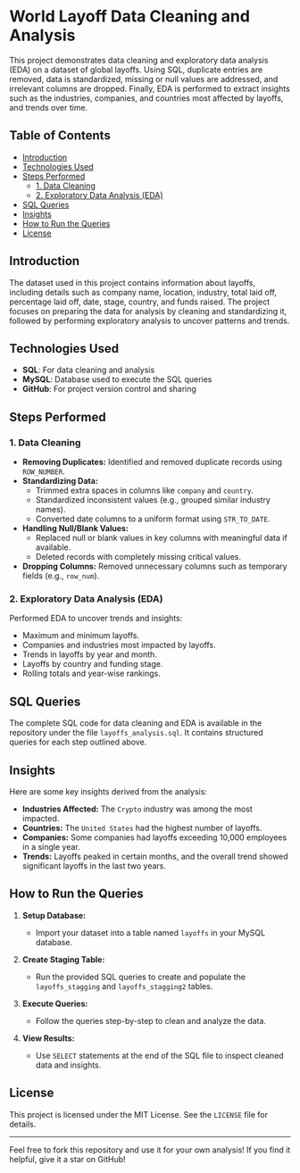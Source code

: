 # World Layoff Data Cleaning and Analysis

This project demonstrates data cleaning and exploratory data analysis (EDA) on a dataset of global layoffs. Using SQL, duplicate entries are removed, data is standardized, missing or null values are addressed, and irrelevant columns are dropped. Finally, EDA is performed to extract insights such as the industries, companies, and countries most affected by layoffs, and trends over time.

## Table of Contents

- [Introduction](#introduction)
- [Technologies Used](#technologies-used)
- [Steps Performed](#steps-performed)
  - [1. Data Cleaning](#1-data-cleaning)
  - [2. Exploratory Data Analysis (EDA)](#2-exploratory-data-analysis-eda)
- [SQL Queries](#sql-queries)
- [Insights](#insights)
- [How to Run the Queries](#how-to-run-the-queries)
- [License](#license)

## Introduction

The dataset used in this project contains information about layoffs, including details such as company name, location, industry, total laid off, percentage laid off, date, stage, country, and funds raised. The project focuses on preparing the data for analysis by cleaning and standardizing it, followed by performing exploratory analysis to uncover patterns and trends.

## Technologies Used

- **SQL**: For data cleaning and analysis
- **MySQL**: Database used to execute the SQL queries
- **GitHub**: For project version control and sharing

## Steps Performed

### 1. Data Cleaning

- **Removing Duplicates:** Identified and removed duplicate records using `ROW_NUMBER`.
- **Standardizing Data:**
  - Trimmed extra spaces in columns like `company` and `country`.
  - Standardized inconsistent values (e.g., grouped similar industry names).
  - Converted date columns to a uniform format using `STR_TO_DATE`.
- **Handling Null/Blank Values:**
  - Replaced null or blank values in key columns with meaningful data if available.
  - Deleted records with completely missing critical values.
- **Dropping Columns:** Removed unnecessary columns such as temporary fields (e.g., `row_num`).

### 2. Exploratory Data Analysis (EDA)

Performed EDA to uncover trends and insights:
- Maximum and minimum layoffs.
- Companies and industries most impacted by layoffs.
- Trends in layoffs by year and month.
- Layoffs by country and funding stage.
- Rolling totals and year-wise rankings.

## SQL Queries

The complete SQL code for data cleaning and EDA is available in the repository under the file `layoffs_analysis.sql`. It contains structured queries for each step outlined above.

## Insights

Here are some key insights derived from the analysis:

- **Industries Affected:** The `Crypto` industry was among the most impacted.
- **Countries:** The `United States` had the highest number of layoffs.
- **Companies:** Some companies had layoffs exceeding 10,000 employees in a single year.
- **Trends:** Layoffs peaked in certain months, and the overall trend showed significant layoffs in the last two years.

## How to Run the Queries

1. **Setup Database:**
   - Import your dataset into a table named `layoffs` in your MySQL database.

2. **Create Staging Table:**
   - Run the provided SQL queries to create and populate the `layoffs_stagging` and `layoffs_stagging2` tables.

3. **Execute Queries:**
   - Follow the queries step-by-step to clean and analyze the data.

4. **View Results:**
   - Use `SELECT` statements at the end of the SQL file to inspect cleaned data and insights.

## License

This project is licensed under the MIT License. See the `LICENSE` file for details.

---

Feel free to fork this repository and use it for your own analysis! If you find it helpful, give it a star on GitHub!
